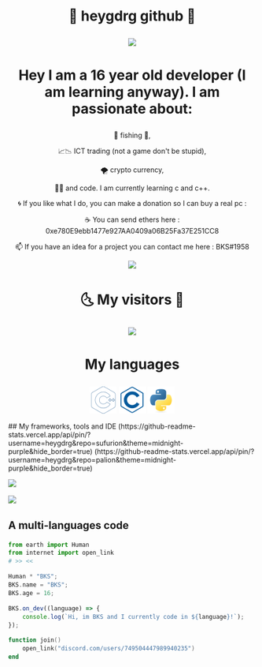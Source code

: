 # <p align="center">🏮 heygdrg github 🏮</p>

<p align="center">
  <img src="https://i.pinimg.com/736x/07/18/ba/0718ba40484fd71786d8e655542d2f57.jpg" />
</p>

# <p align="center">Hey I am a 16 year old developer (I am learning anyway). I am passionate about:
</p>
<p align="center">🥊 fishing 💪,</p>
<p align="center">📈📉 ICT trading (not a game don't be stupid), </p>
<p align="center">🌪️ crypto currency,</p>
<p align="center">👨‍💻 and code. I am currently learning c and c++.</p>
<p align="center">🌀 If you like what I do, you can make a donation so I can buy a real pc : </p>
<p align="center">☕ You can send ethers here : 0xe780E9ebb1477e927AA0409a06B25Fa37E251CC8</p>
<p align="center">📫 If you have an idea for a project you can contact me here : BKS#1958</p>



<p align="center">
  <img src="https://pbs.twimg.com/media/EnLHDYBVgAQNLAt?format=jpg&name=large" />
</p>



# <p align="center">🌜 My visitors 🌛</p>
<p align="center">
  <img src="https://profile-counter.glitch.me/cbospy/count.svg" />
</p>




# <p align="center"> My languages </p>
<p align="center">
  <img src="https://github.com/devicons/devicon/blob/master/icons/cplusplus/cplusplus-line.svg" width="55"/>
  <img src="https://github.com/devicons/devicon/blob/master/icons/c/c-line.svg" width="55"/>
  <img src="https://github.com/devicons/devicon/blob/master/icons/python/python-original.svg" width="55"/>
</p>
## My frameworks, tools and IDE
(https://github-readme-stats.vercel.app/api/pin/?username=heygdrg&repo=sufurion&theme=midnight-purple&hide_border=true)
(https://github-readme-stats.vercel.app/api/pin/?username=heygdrg&repo=palion&theme=midnight-purple&hide_border=true)

![](https://github-readme-stats.vercel.app/api?username=CSM-BlueRed&theme=midnight-purple&hide_border=true&border_radius=0)

![](https://github-readme-stats.vercel.app/api/top-langs/?username=CSM-BlueRed&theme=midnight-purple&hide_border=true&border_radius=0&layout=compact)

## A multi-languages code

```python
from earth import Human
from internet import open_link
# >> <<
```
```c
Human * "BKS";
BKS.name = "BKS";
BKS.age = 16;
```
```js
BKS.on_dev((language) => {
    console.log(`Hi, im BKS and I currently code in ${language}!`);
});
```
```lua
function join()
    open_link("discord.com/users/749504447989940235")
end
```
